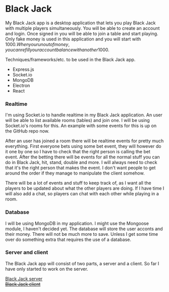 # Black Jack

My Black Jack app is a desktop application that lets you play Black Jack with multiple players simultaneously. You will be able to create an account and login. Once signed in you will be able to join a table and start playing. Only fake money is used in this application and you will start with 1000$. When you run out of money, you can refill your account balance with an other 1000$.

Techniques/frameworks/etc. to be used in the Black Jack app.
* Express.js
* Socket.io
* MongoDB
* Electron
* React


### Realtime

I'm using Socket.io to handle realtime in my Black Jack application. An user will be able to list available rooms (tables) and join one. I will be using Socket.io's rooms for this. An example with some events for this is up on the GitHub repo now.

After an user has joined a room there will be realtime events for pretty much everything. First everyone bets using some bet event, they will however do it one by one so I have to check that the right person is calling the bet event. After the betting there will be events for all the normal stuff you can do in Black Jack, hit, stand, double and more. I will always need to check that it's the right person that makes the event. I don't want people to get around the order if they manage to manipulate the client somehow.

There will be a lot of events and stuff to keep track of, as I want all the players to be updated about what the other players are doing. If I have time I will also add a chat, so players can chat with each other while playing in a room.


### Database

I will be using MongoDB in my application. I might use the Mongoose module, I haven't decided yet. The database will store the user acconts and their money. There will not be much more to save. Unless I get some time over do something extra that requires the use of a database.


### Server and client
The Black Jack app will consist of two parts, a server and a client. So far I have only started to work on the server.

[Black Jack server](https://github.com/oenstrom/ramverk2-blackjack-server)  
~~[Black Jack client](#)~~

